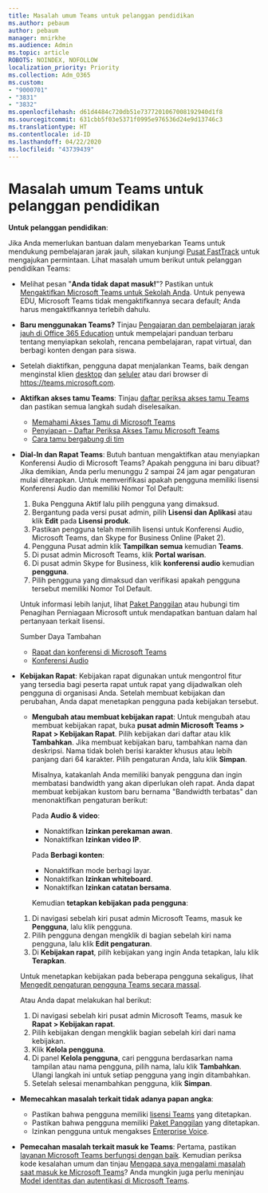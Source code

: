 ```yaml
---
title: Masalah umum Teams untuk pelanggan pendidikan
ms.author: pebaum
author: pebaum
manager: mnirkhe
ms.audience: Admin
ms.topic: article
ROBOTS: NOINDEX, NOFOLLOW
localization_priority: Priority
ms.collection: Adm_O365
ms.custom:
- "9000701"
- "3831"
- "3832"
ms.openlocfilehash: d61d4484c720db51e7377201067008192940d1f8
ms.sourcegitcommit: 631cbb5f03e5371f0995e976536d24e9d13746c3
ms.translationtype: HT
ms.contentlocale: id-ID
ms.lasthandoff: 04/22/2020
ms.locfileid: "43739439"
---
```

# <a name="teams-common-issues-for-education-customers"></a>Masalah umum Teams untuk pelanggan pendidikan

**Untuk pelanggan pendidikan**:

Jika Anda memerlukan bantuan dalam menyebarkan Teams untuk mendukung pembelajaran jarak jauh, silakan kunjungi [Pusat FastTrack](https://www.microsoft.com/fasttrack) untuk mengajukan permintaan. Lihat masalah umum berikut untuk pelanggan pendidikan Teams:

- Melihat pesan "**Anda tidak dapat masuk!**"? Pastikan untuk [Mengaktifkan Microsoft Teams untuk Sekolah Anda](https://docs.microsoft.com/microsoft-365/education/intune-edu-trial/enable-microsoft-teams). Untuk penyewa EDU, Microsoft Teams tidak mengaktifkannya secara default; Anda harus mengaktifkannya terlebih dahulu.

- **Baru menggunakan Teams?** Tinjau [Pengajaran dan pembelajaran jarak jauh di Office 365 Education](https://support.office.com/article/remote-teaching-and-learning-in-office-365-education-f651ccae-7b65-478b-8366-51bb884025c4) untuk mempelajari panduan terbaru tentang menyiapkan sekolah, rencana pembelajaran, rapat virtual, dan berbagi konten dengan para siswa.

- Setelah diaktifkan, pengguna dapat menjalankan Teams, baik dengan menginstal klien [desktop](https://docs.microsoft.com/MicrosoftTeams/get-clients#desktop-client) dan [seluler](https://docs.microsoft.com/MicrosoftTeams/get-clients#mobile-clients) atau dari browser di https://teams.microsoft.com.

- **Aktifkan akses tamu Teams**: Tinjau [daftar periksa akses tamu Teams](https://docs.microsoft.com/microsoftteams/guest-access-checklist) dan pastikan semua langkah sudah diselesaikan.
    - [Memahami Akses Tamu di Microsoft Teams](https://docs.microsoft.com/microsoftteams/guest-access)
    - [Penyiapan – Daftar Periksa Akses Tamu Microsoft Teams](https://docs.microsoft.com/microsoftteams/guest-access-checklist)
    - [Cara tamu bergabung di tim](https://docs.microsoft.com/microsoftteams/guest-joins)

- **Dial-In dan Rapat Teams**: Butuh bantuan mengaktifkan atau menyiapkan Konferensi Audio di Microsoft Teams? Apakah pengguna ini baru dibuat? Jika demikian, Anda perlu menunggu 2 sampai 24 jam agar pengaturan mulai diterapkan. Untuk memverifikasi apakah pengguna memiliki lisensi Konferensi Audio dan memiliki Nomor Tol Default:
    1. Buka Pengguna Aktif lalu pilih pengguna yang dimaksud.
    2. Bergantung pada versi pusat admin, pilih **Lisensi dan Aplikasi** atau klik **Edit** pada **Lisensi produk**.
    3. Pastikan pengguna telah memilih lisensi untuk Konferensi Audio, Microsoft Teams, dan Skype for Business Online (Paket 2).
    4. Pengguna Pusat admin klik **Tampilkan semua** kemudian **Teams**.
    5. Di pusat admin Microsoft Teams, klik **Portal warisan**.
    6. Di pusat admin Skype for Business, klik **konferensi audio** kemudian **pengguna**.
    7. Pilih pengguna yang dimaksud dan verifikasi apakah pengguna tersebut memiliki Nomor Tol Default.

    Untuk informasi lebih lanjut, lihat [Paket Panggilan](https://docs.microsoft.com/microsoftteams/calling-plans-for-office-365) atau hubungi tim Penagihan Perniagaan Microsoft untuk mendapatkan bantuan dalam hal pertanyaan terkait lisensi.

    Sumber Daya Tambahan

    - [Rapat dan konferensi di Microsoft Teams](https://docs.microsoft.com/microsoftteams/deploy-meetings-microsoft-teams-landing-page)
    - [Konferensi Audio](https://docs.microsoft.com/microsoftteams/audio-conferencing-in-office-365)

- **Kebijakan Rapat**: Kebijakan rapat digunakan untuk mengontrol fitur yang tersedia bagi peserta rapat untuk rapat yang dijadwalkan oleh pengguna di organisasi Anda. Setelah membuat kebijakan dan perubahan, Anda dapat menetapkan pengguna pada kebijakan tersebut.

    - **Mengubah atau membuat kebijakan rapat**: Untuk mengubah atau membuat kebijakan rapat, buka **pusat admin Microsoft Teams > Rapat > Kebijakan Rapat**. Pilih kebijakan dari daftar atau klik **Tambahkan**. Jika membuat kebijakan baru, tambahkan nama dan deskripsi. Nama tidak boleh berisi karakter khusus atau lebih panjang dari 64 karakter. Pilih pengaturan Anda, lalu klik **Simpan**. 
    
        Misalnya, katakanlah Anda memiliki banyak pengguna dan ingin membatasi bandwidth yang akan diperlukan oleh rapat. Anda dapat membuat kebijakan kustom baru bernama "Bandwidth terbatas" dan menonaktifkan pengaturan berikut:

        Pada **Audio & video**:
        - Nonaktifkan **Izinkan perekaman awan**.
        - Nonaktifkan **Izinkan video IP**.

        Pada **Berbagi konten**:

        - Nonaktifkan mode berbagi layar.
        - Nonaktifkan **Izinkan whiteboard**.
        - Nonaktifkan **Izinkan catatan bersama**.

        Kemudian **tetapkan kebijakan pada pengguna**:

    1. Di navigasi sebelah kiri pusat admin Microsoft Teams, masuk ke **Pengguna**, lalu klik pengguna.
    2. Pilih pengguna dengan mengklik di bagian sebelah kiri nama pengguna, lalu klik **Edit pengaturan**.
    3. Di **Kebijakan rapat**, pilih kebijakan yang ingin Anda tetapkan, lalu klik **Terapkan**.

    Untuk menetapkan kebijakan pada beberapa pengguna sekaligus, lihat [Mengedit pengaturan pengguna Teams secara massal](https://docs.microsoft.com/microsoftteams/edit-user-settings-in-bulk).

    Atau Anda dapat melakukan hal berikut:
    1. Di navigasi sebelah kiri pusat admin Microsoft Teams, masuk ke **Rapat > Kebijakan rapat**.
    2. Pilih kebijakan dengan mengklik bagian sebelah kiri dari nama kebijakan.
    3. Klik **Kelola pengguna**.
    4. Di panel **Kelola pengguna**, cari pengguna berdasarkan nama tampilan atau nama pengguna, pilih nama, lalu klik **Tambahkan**. Ulangi langkah ini untuk setiap pengguna yang ingin ditambahkan.
    5. Setelah selesai menambahkan pengguna, klik **Simpan**.

- **Memecahkan masalah terkait tidak adanya papan angka**:
    - Pastikan bahwa pengguna memiliki [lisensi Teams](https://docs.microsoft.com/MicrosoftTeams/assign-teams-licenses) yang ditetapkan.
    - Pastikan bahwa pengguna memiliki [Paket Panggilan](https://docs.microsoft.com/MicrosoftTeams/calling-plan-landing-page) yang ditetapkan.
    - Izinkan pengguna untuk mengakses [Enterprise Voice](https://docs.microsoft.com/skypeforbusiness/skype-for-business-hybrid-solutions/plan-your-phone-system-cloud-pbx-solution/enable-users-for-enterprise-voice-online-and-phone-system-voicemail#to-enable-your-users-for-phone-system-in-office-365-voice-and-voicemail).

- **Pemecahan masalah terkait masuk ke Teams**: Pertama, pastikan [layanan Microsoft Teams berfungsi dengan baik](https://admin.microsoft.com/Adminportal/Home?source=applauncher#/servicehealth). Kemudian periksa kode kesalahan umum dan tinjau [Mengapa saya mengalami masalah saat masuk ke Microsoft Teams](https://support.office.com/article/a02f683b-61a3-4008-9447-ee60c5593b0f)? Anda mungkin juga perlu meninjau [Model identitas dan autentikasi di Microsoft Teams](https://docs.microsoft.com/MicrosoftTeams/identify-models-authentication).
